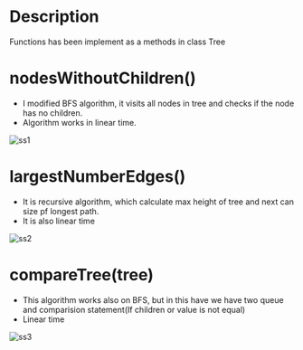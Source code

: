 # Description

Functions has been implement as a methods in class Tree

# nodesWithoutChildren()
* I modified BFS algorithm, it visits all nodes in tree and checks if the node has no children.
* Algorithm works in linear time.

![ss1](https://user-images.githubusercontent.com/69002597/230723743-9eae34c2-50b8-4b5d-b8f0-edf88092d2ab.PNG)

# largestNumberEdges()
* It is recursive algorithm, which calculate max height of tree and next can size pf longest path.
* It is also linear time

![ss2](https://user-images.githubusercontent.com/69002597/230723525-fd16fbd3-f2a5-4a52-bf35-a387a447b5f1.PNG)

# compareTree(tree)
* This algorithm works also on BFS, but in this have we have two queue and comparision statement(If children or value is not equal)
* Linear time

![ss3](https://user-images.githubusercontent.com/69002597/230723692-5728a1c7-333b-4df8-bfdf-e5c106a8e447.PNG)

